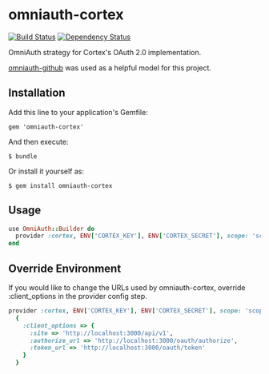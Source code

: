 # omniauth-cortex

[![Build Status](https://travis-ci.org/cortex-cms/omniauth-cortex.svg?branch=master)](https://travis-ci.org/cortex-cms/omniauth-cortex)
[![Dependency Status](https://gemnasium.com/cortex-cms/omniauth-cortex.svg)](https://gemnasium.com/cortex-cms/omniauth-cortex)

OmniAuth strategy for Cortex's OAuth 2.0 implementation.

[omniauth-github](https://github.com/intridea/omniauth-github) was used as a helpful model for this project.

## Installation

Add this line to your application's Gemfile:

    gem 'omniauth-cortex'

And then execute:

    $ bundle

Or install it yourself as:

    $ gem install omniauth-cortex

## Usage

```ruby
use OmniAuth::Builder do
  provider :cortex, ENV['CORTEX_KEY'], ENV['CORTEX_SECRET'], scope: 'scope1, scope2, scope3'
end
```

## Override Environment

If you would like to change the URLs used by omniauth-cortex, override :client_options in the provider config step.

```ruby
provider :cortex, ENV['CORTEX_KEY'], ENV['CORTEX_SECRET'], scope: 'scope1, scope2, scope3',
  {
    :client_options => {
      :site => 'http://localhost:3000/api/v1',
      :authorize_url => 'http://localhost:3000/oauth/authorize',
      :token_url => 'http://localhost:3000/oauth/token'
    }
  }
```
